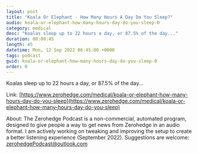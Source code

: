 ```yaml
---
layout: post
title: "Koala Or Elephant - How Many Hours A Day Do You Sleep?"
audio: koala-or-elephant-how-many-hours-day-do-you-sleep-0
category: medical
desc: "Koalas sleep up to 22 hours a day, or 87.5% of the day..."
duration: 00:00:45
length: 45
datetime: Mon, 12 Sep 2022 06:45:00 +0000
tags: podcast
guid: koala-or-elephant-how-many-hours-day-do-you-sleep-0
order: 0
---
```

Koalas sleep up to 22 hours a day, or 87.5% of the day...

Link: [https://www.zerohedge.com/medical/koala-or-elephant-how-many-hours-day-do-you-sleep](https://www.zerohedge.com/medical/koala-or-elephant-how-many-hours-day-do-you-sleep)

About: The Zerohedge Podcast is a non-commercial, automated program, designed to give people a way to get news from Zerohedge in an audio format.  I am actively working on tweaking and improving the setup to create a better listening experience (September 2022).  Suggestions are welcome: [zerohedgePodcast@outlook.com](mailto:zerohedgePodcast@outlook.com)
